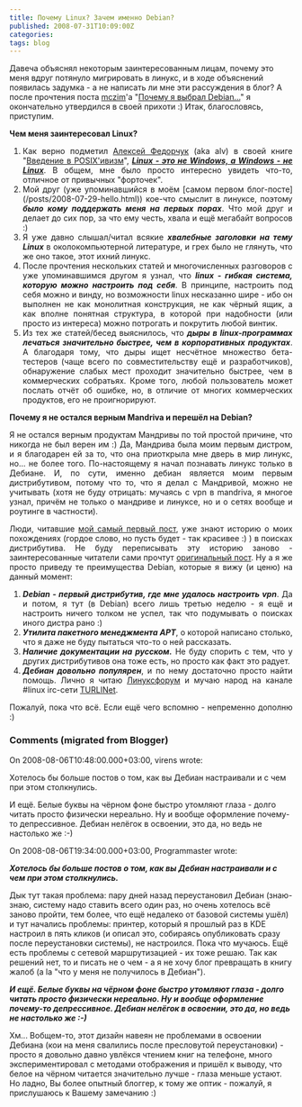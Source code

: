 ```yaml
---
title: Почему Linux? Зачем именно Debian?
published: 2008-07-31T10:09:00Z
categories: 
tags: blog
---
```


Давеча объяснял некоторым заинтересованным лицам, почему это меня вдруг потянуло мигрировать в линукс, и в ходе объяснений появилась задумка - а не написать ли мне эти рассуждения в блог? А после прочтения поста [mczim](http://www.blogger.com/profile/13290095509654086471)'а "[Почему я выбрал Debian...](http://mczim-debian.blogspot.com/2007/04/debian.html)" я окончательно утвердился в своей прихоти :) Итак, благословясь, приступим.

<span style="font-weight: bold;">Чем меня заинтересовал Linux?</span> 
<ol style="text-align: justify;"><li>Как верно подметил <a href="http://www.blogger.com/profile/15976866046661118790">Алексей Федорчук</a> (aka alv) в своей книге "<a href="http://www.linuxcenter.ru/lib/books/posixbook/">Введение в POSIX'ивизм</a>", <em></em><a style="font-style: italic; font-weight: bold;" href="http://www.linuxcenter.ru/lib/books/posixbook/ch04.phtmlhttp://www.linuxcenter.ru/lib/books/posixbook/ch04.phtml">Linux - это не Windows, а Windows - не Linux</a>. В общем, мне было просто интересно увидеть что-то, отличное от привычных "форточек".</li><li>Мой друг (уже упоминавшийся в моём [самом первом блог-посте](/posts/2008-07-29-hello.html)) кое-что смыслит в линуксе, поэтому <span style="font-weight: bold; font-style: italic;">было кому поддержать меня на первых порах</span>. Что мой друг и делает до сих пор, за что ему честь, хвала и ещё мегабайт вопросов :)</li><li>Я уже давно слышал/читал всякие <span style="font-style: italic; font-weight: bold;">хвалебные заголовки на тему Linux</span> в околокомпьютерной литературе, и грех было не глянуть, что же оно такое, этот ихний линукс.</li><li>После прочтения нескольких статей и многочисленных разговоров с уже упоминавшимся другом я узнал, что <span style="font-weight: bold; font-style: italic;">linux - гибкая система, которую можно настроить под себя</span>. В принципе, настроить под себя можно и винду, но возможности linux несказанно шире - ибо он выполнен не как монолитная конструкция, не как чёрный ящик, а как вполне понятная структура, в которой при надобности (или просто из интереса) можно потрогать и покрутить любой винтик.</li><li>Из тех же статей/бесед выяснилось, что <span style="font-weight: bold; font-style: italic;">дыры в linux-программах лечаться значительно быстрее, чем в корпоративных продуктах</span>. А благодаря тому, что дыры ищет несчётное множество бета-тестеров (чаще всего по совместительству ещё и разработчиков), обнаружение слабых мест проходит значительно быстрее, чем в коммерческих собратьях. Кроме того, любой пользователь может послать отчёт об ошибке, но, в отличие от многих коммерческих продуктов, его не проигнорируют. 
</li></ol><div style="text-align: justify;">
<span style="font-weight: bold;">Почему я не остался верным Mandriva и перешёл на Debian?</span> 

Я не остался верным продуктам Мандривы по той простой причине, что никогда не был верен им :) Да, Мандрива была моим первым дистром, и я благодарен ей за то, что она приоткрыла мне дверь в мир линукс, но... не более того. По-настоящему я начал познавать линукс только в Дебиане. И, по сути, именно дебиан является моим первым дистрибутивом, потому что то, что я делал с Мандривой, можно не учитывать (хотя не буду отрицать: мучаясь с vpn в mandriva, я многое узнал, причём не только о мандриве и линуксе, но и о сетях вообще и роутинге в частности). 

Люди, читавшие [мой самый первый пост](/posts/2008-07-29-hello.html), уже знают историю о моих похождениях (гордое слово, но пусть будет - так красивее :) ) в поисках дистрибутива. Не буду переписывать эту историю заново - заинтересованные читатели сами прочтут [оригинальный пост](/posts/2008-07-29-hello.html). Ну а я же просто приведу те преимущества Debian, которые я вижу (и ценю) на данный момент: 
</div><ol style="text-align: justify;"><li><span style="font-weight: bold; font-style: italic;">Debian - первый дистрибутив, где мне удалось настроить vpn</span>. Да и потом, я тут (в Debian) всего лишь третью неделю - я ещё и настроить ничего толком не успел, так что подумывать о поисках иного дистра рано :) 
</li><li><span style="font-weight: bold; font-style: italic;">Утилита пакетного менеджмента APT</span>, о которой написано столько, что я даже не буду пытаться что-то о ней рассказать.</li><li><span style="font-weight: bold; font-style: italic;">Наличие документации на русском.</span> Не буду спорить с тем, что у других дистрибутивов она тоже есть, но просто как факт это радует.</li><li><span style="font-weight: bold; font-style: italic;">Дебиан довольно популярен</span>, и по нему достаточно просто найти помощь. Лично я читаю <a href="http://linuxforum.ru/">Линуксфорум</a> и мучаю народ на канале #linux irc-сети <a href="http://turli.net/">TURLINet</a>.</li></ol><div style="text-align: justify;">Пожалуй, пока что всё. Если ещё чего вспомню - непременно дополню :)
</div>

<h3 id='hakyll-convert-comments-title'>Comments (migrated from Blogger)</h3>
<div class='hakyll-convert-comment'>
<p class='hakyll-convert-comment-date'>On 2008-08-06T10:48:00.000+03:00, virens wrote:</p>
<p class='hakyll-convert-comment-body'>
Хотелось бы больше постов о том, как вы Дебиан настраивали и с чем при этом столкнулись.

И ещё. Белые буквы на чёрном фоне быстро утомляют глаза - долго читать просто физически нереально. Ну и вообще оформление почему-то депрессивное. Дебиан нелёгок в освоении, это да, но ведь не настолько же :-)
</p>
</div>

<div class='hakyll-convert-comment'>
<p class='hakyll-convert-comment-date'>On 2008-08-06T19:34:00.000+03:00, Programmaster wrote:</p>
<p class='hakyll-convert-comment-body'>
<B><I>Хотелось бы больше постов о том, как вы Дебиан настраивали и с чем при этом столкнулись.</I></B>

Дык тут такая проблема: пару дней назад переустановил Дебиан (знаю-знаю, систему надо ставить всего один раз, но очень хотелось всё заново пройти, тем более, что ещё недалеко от базовой системы ушёл) и тут начались проблемы: принтер, который я прошлый раз в KDE настроил в пять кликов (и описал это, собираясь опубликовать сразу после переустановки системы), не настроился. Пока что мучаюсь. Ещё есть проблемы с сетевой маршрутизацией - их тоже решаю. Так как решений нет, то и писать не о чем - а я не хочу блог превращать в книгу жалоб (a la "что у меня не получилось в Дебиан").

<B><I>И ещё. Белые буквы на чёрном фоне быстро утомляют глаза - долго читать просто физически нереально. Ну и вообще оформление почему-то депрессивное. Дебиан нелёгок в освоении, это да, но ведь не настолько же :-)</I></B>

Хм... Вобщем-то, этот дизайн навеян не проблемами в освоении Дебиана (кои на меня свалились после пресловутой переустановки) - просто я довольно давно увлёкся чтением книг на телефоне, много экспериментировал с методами отображения и пришёл к выводу, что белое на чёрном читается значительно лучше - глаза меньше устают. Но ладно, Вы более опытный блоггер, к тому же оптик - пожалуй, я прислушаюсь к Вашему замечанию :)
</p>
</div>



